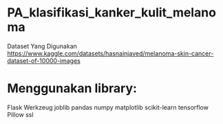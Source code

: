 # PA_klasifikasi_kanker_kulit_melanoma

Dataset Yang Digunakan
https://www.kaggle.com/datasets/hasnainjaved/melanoma-skin-cancer-dataset-of-10000-images

# Menggunakan library:
Flask
Werkzeug
joblib
pandas
numpy
matplotlib
scikit-learn
tensorflow
Pillow
ssl
